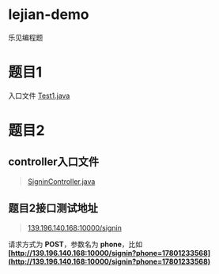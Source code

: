 # lejian-demo
乐见编程题

# 题目1
入口文件 [Test1.java](https://github.com/huxiaolei1997/lejian-demo/blob/master/src/main/java/com/lejian/demo/Test1.java)  


# 题目2

## controller入口文件
> [SigninController.java](https://github.com/huxiaolei1997/lejian-demo/blob/master/src/main/java/com/lejian/demo/controller/SigninController.java)

## 题目2接口测试地址
> [139.196.140.168:10000/signin](http://139.196.140.168:10000/signin)  

请求方式为 **POST**，参数名为 **phone**，比如 **[http://139.196.140.168:10000/signin?phone=17801233568](http://139.196.140.168:10000/signin?phone=17801233568)**

